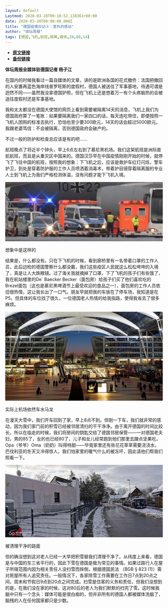 ```yaml
---
layout: default
Lastmod: 2020-03-28T09:18:52.138361+00:00
date: 2020-03-20T00:00:00.000Z
title: "德国疫情日记③：意外的感动"
author: "体坛周报"
tags: [德国,飞机,航班,隔离,媒体,20,80,14]
---
```


* [**原文链接**](http://www.titan24.com/publish/app/data/2020/03/20/310309/os_news.html)
* [**备份链接**](http://archive.ph/v9ujW)


**体坛周报全媒体驻德国记者 杨子江**

在国内的时候我看过一篇自媒体的文章，讲的是欧洲各国的花式撤侨：法国把撤回的人安置再蓝色海岸线普罗旺斯的度假村，德国人被送往了军事基地，待遇可谓是迥然不同——虽然我没拿德国护照，但在飞机上还是想着万一有个头疼脑热的会被送往度假村还是军事基地。

我和太太都没在德国大使馆的网页上看到需要被隔离14天的消息，飞机上我们为德国政府算了一笔账：如果要隔离我们一家四口的话，每天连吃带住，即便按照一飞机人团购的标准去执行，恐怕也至少要300欧元，14天的话会超过5000欧元。我跟老婆笃信：不会被隔离，否则德国政府会破产的。

不过一般的防护和检查总应该是有的吧……

航班晚点了将近半个钟头，早上6点左右到了慕尼黑机场。我们这架航班是洲际直航航班，而且是从重灾区中国来的。德国汉莎早在中国疫情刚刚开始的时候，就停飞了飞往中国的航班，按照我的想象：下飞机之后，应该是救护车红灯闪烁，警车护卫，到处是穿着防护服的工作人员喷洒着消毒术，带着护目镜穿着隔离服的专业人士到飞机上为我们严格检测体温，没有问题才能下飞机入境。

![1584663466069080830.jpg](/images/post/31d96b2fcee5987c83e9cc4e654c8cca.jpg)

想象中是这样的

结果是，什么都没有。只在下飞机的时候，看到廊桥里有一名带着口罩的工作人员，此后边检的德国警察什么都没戴，我们这些疫区人民就这么松松垮垮的入境了，真是让人大跌眼镜。过了海关我就摘掉了口罩，下了飞机的孩子们有些饿了，我在航站楼里的De´ Baecker Becker（面包房）给孩子们买了他们喜欢吃的Brezel面包（这也是慕尼黑啤酒节上最受欢迎的食品之一），面包房的工作人员依旧很热情，这让我长出了一口气。朋友早就把我的车放在了停车场，我知道是在P5，但具体的车位找了很久，一位德国老人热情的给我指路，使得我省去了很多麻烦。

![1584663495257036171.jpg](/images/post/b9721d911520fd47a4ed874deb42ab1d.jpg)

实际上机场依然车水马龙

在漫天大雪中，我们开车回到了家，早上8点不到。但刚一下车，我们就非常的感动，因为我们家门前的积雪已经被邻居清扫的干干净净。由于离开德国的时间比较长，所以在临走的时候，我们将房间的钥匙交给了德国邻居保管——一对德国老夫妇，男的85了，女的也已经80了，儿子和女儿经常跑到他们那里去蹭点坚果吃，Opa（爷爷）Oma（奶奶）叫得特甜——毕竟家里还有些花花草草需要浇浇水，巴伐利亚的冬天又冷得惊人，我们怕家里的暖气什么的被冻坏，因此请他们帮我们照看一下。

![1584663527866097517.jpg](/images/post/3c7c6a4430455ce6b90a895da3685d57.jpg)

被清理干净的路面

但的确没想到这对老人已经一大早把积雪替我们清理干净了。从纬度上来看，德国是与中国的东三省平行的，因此下雪在德国是极为常见的事情。如果过路行人在屋子所辖范围内因为相关责任人没扫雪而摔倒，根据德国民法 （BGB § 823 (1)）需对房屋所有人追究责任。一般情况下，各家除雪工作需要在工作日7点到20点之间，周末和节假日9点到20点之间完成。扫雪是住客的义务和责任，但我们没想到的是，在我们没在家的时候，这对80后的老人为我们默默的扫完了雪。这时候我脑中只有一个念头：媒体可能是很白痴的，但并非所有的德国人都被媒体洗脑了，脑残的人在任何国家都只是少数。

